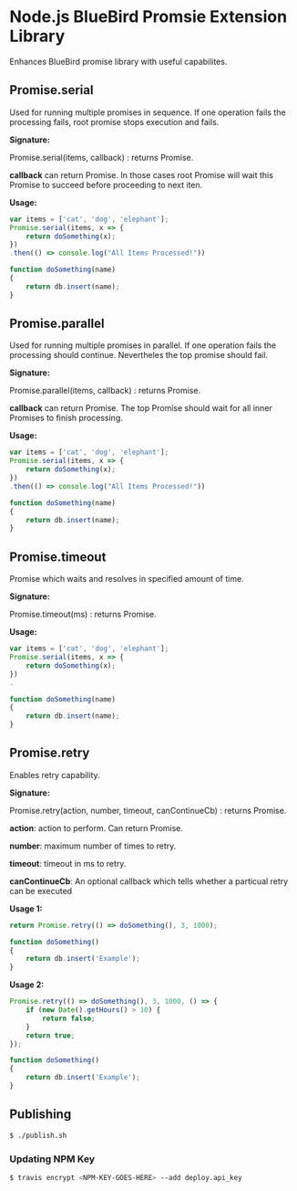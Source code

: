 # Node.js BlueBird Promsie Extension Library
Enhances BlueBird promise library with useful capabilites.

## Promise.serial
Used for running multiple promises in sequence. If one operation fails the processing fails, root promise stops execution and fails.

**Signature:**

Promise.serial(items, callback) : returns Promise.

**callback** can return Promise. In those cases root Promise will wait this Promise to succeed before proceeding to next iten.

**Usage:**
```js
var items = ['cat', 'dog', 'elephant'];
Promise.serial(items, x => {
    return doSomething(x);
})
.then(() => console.log("All Items Processed!"))

function doSomething(name)
{
    return db.insert(name);
}
```

## Promise.parallel
Used for running multiple promises in parallel. If one operation fails the processing should continue. Nevertheles the top promise should fail.

**Signature:**

Promise.parallel(items, callback) : returns Promise.

**callback** can return Promise. The top Promise should wait for all inner Promises to finish processing.

**Usage:**
```js
var items = ['cat', 'dog', 'elephant'];
Promise.serial(items, x => {
    return doSomething(x);
})
.then(() => console.log("All Items Processed!"))

function doSomething(name)
{
    return db.insert(name);
}
```

## Promise.timeout
Promise which waits and resolves in specified amount of time.

**Signature:**

Promise.timeout(ms) : returns Promise.

**Usage:**
```js
var items = ['cat', 'dog', 'elephant'];
Promise.serial(items, x => {
    return doSomething(x);
})
.

function doSomething(name)
{
    return db.insert(name);
}
```

## Promise.retry
Enables retry capability.

**Signature:**

Promise.retry(action, number, timeout, canContinueCb) : returns Promise.

**action**: action to perform. Can return Promise.

**number**: maximum number of times to retry.

**timeout**: timeout in ms to retry.

**canContinueCb**: An optional callback which tells whether a particual retry can be executed


**Usage 1:**
```js
return Promise.retry(() => doSomething(), 3, 1000);

function doSomething()
{
    return db.insert('Example');
}
```

**Usage 2:**
```js
Promise.retry(() => doSomething(), 3, 1000, () => {
    if (new Date().getHours() > 10) {
        return false;
    }
    return true;
});

function doSomething()
{
    return db.insert('Example');
}
```


## Publishing

```sh
$ ./publish.sh
```

### Updating NPM Key
```sh
$ travis encrypt <NPM-KEY-GOES-HERE> --add deploy.api_key
```